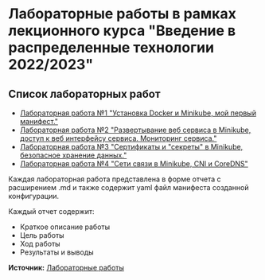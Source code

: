 # Лабораторные работы в рамках лекционного курса "Введение в распределенные технологии 2022/2023"

## Список лабораторных работ

- [Лабораторная работа №1 "Установка Docker и Minikube, мой первый манифест."](lab1/lab1_report.md)
- [Лабораторная работа №2 "Развертывание веб сервиса в Minikube, доступ к веб интерфейсу сервиса. Мониторинг сервиса."](lab2/lab2_report.md)
- [Лабораторная работа №3 "Сертификаты и "секреты" в Minikube, безопасное хранение данных."](lab3/lab3_report.md)
- [Лабораторная работа №4 "Сети связи в Minikube, CNI и CoreDNS"](lab4/lab4_report.md)

Каждая лабораторная работа представлена в форме отчета с расширением .md и также содержит yaml файл манифеста созданной конфигурации.

Каждый отчет содержит:
- Краткое описание работы
- Цель работы
- Ход работы 
- Результаты и выводы


**Источник:** [Лабораторные работы](https://itmo-ict-faculty.github.io/introduction-to-distributed-technologies/education/labs/)